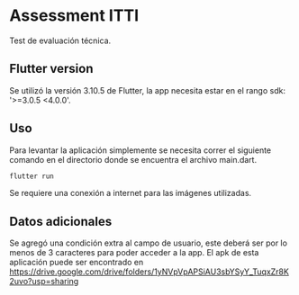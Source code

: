 # Assessment ITTI

Test de evaluación técnica.

## Flutter version 

Se utilizó la versión 3.10.5 de Flutter, la app necesita estar en el rango sdk: '>=3.0.5 <4.0.0'.

## Uso
Para levantar la aplicación simplemente se necesita correr el siguiente comando en el directorio donde se encuentra el archivo main.dart. 
```dart
flutter run
```
Se requiere una conexión a internet para las imágenes utilizadas.
## Datos adicionales

Se agregó una condición extra al campo de usuario, este deberá ser por lo menos de 3 caracteres para poder acceder a la app.
El apk de esta aplicación puede ser encontrado en https://drive.google.com/drive/folders/1yNVpVpAPSiAU3sbYSyY_TuqxZr8K2uvo?usp=sharing 